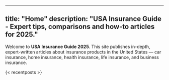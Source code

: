 
---
title: "Home"
description: "USA Insurance Guide - Expert tips, comparisons and how-to articles for 2025."
---

Welcome to **USA Insurance Guide 2025**. This site publishes in-depth, expert-written articles about insurance products in the United States — car insurance, home insurance, health insurance, life insurance, and business insurance.

{< recentposts >}

